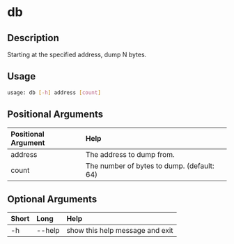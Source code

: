 <!-- THIS PART OF THIS FILE IS AUTOGENERATED. DO NOT MODIFY IT. See scripts/generate_docs.sh -->




# db

## Description


Starting at the specified address, dump N bytes.
## Usage


```bash
usage: db [-h] address [count]

```
## Positional Arguments

|Positional Argument|Help|
| :--- | :--- |
|address|The address to dump from.|
|count|The number of bytes to dump. (default: 64)|

## Optional Arguments

|Short|Long|Help|
| :--- | :--- | :--- |
|-h|--help|show this help message and exit|

<!-- END OF AUTOGENERATED PART. Do not modify this line or the line below, they mark the end of the auto-generated part of the file. If you want to extend the documentation in a way which cannot easily be done by adding to the command help description, write below the following line. -->
<!-- ------------\>8---- ----\>8---- ----\>8------------ -->

